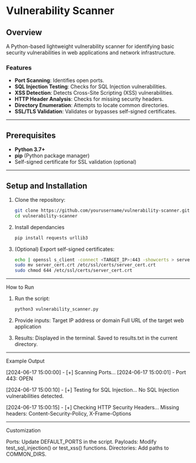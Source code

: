 # Vulnerability Scanner

## Overview
A Python-based lightweight vulnerability scanner for identifying basic security vulnerabilities in web applications and network infrastructure.

### Features
- **Port Scanning**: Identifies open ports.
- **SQL Injection Testing**: Checks for SQL Injection vulnerabilities.
- **XSS Detection**: Detects Cross-Site Scripting (XSS) vulnerabilities.
- **HTTP Header Analysis**: Checks for missing security headers.
- **Directory Enumeration**: Attempts to locate common directories.
- **SSL/TLS Validation**: Validates or bypasses self-signed certificates.

---

## Prerequisites
- **Python 3.7+**
- **pip** (Python package manager)
- Self-signed certificate for SSL validation (optional)

---

## Setup and Installation
1. Clone the repository:
   ```bash
   git clone https://github.com/yourusername/vulnerability-scanner.git
   cd vulnerability-scanner
   
2. Install dependancies
   ```bash
   pip install requests urllib3

3. (Optional) Export self-signed certificates:
    ```bash
    echo | openssl s_client -connect <TARGET_IP>:443 -showcerts > server_cert.crt
    sudo mv server_cert.crt /etc/ssl/certs/server_cert.crt
    sudo chmod 644 /etc/ssl/certs/server_cert.crt

---
  
How to Run

1. Run the script:
   ```bash
   python3 vulnerability_scanner.py

2. Provide inputs:
  Target IP address or domain
  Full URL of the target web application

3. Results:
  Displayed in the terminal.
  Saved to results.txt in the current directory.

---

Example Output
  
  [2024-06-17 15:00:00] - [+] Scanning Ports...
  [2024-06-17 15:00:01] - Port 443: OPEN
  
  [2024-06-17 15:00:10] - [+] Testing for SQL Injection...
  No SQL Injection vulnerabilities detected.
  
  [2024-06-17 15:00:15] - [+] Checking HTTP Security Headers...
  Missing headers: Content-Security-Policy, X-Frame-Options

---

Customization

  Ports: Update DEFAULT_PORTS in the script.
  Payloads: Modify test_sql_injection() or test_xss() functions.
  Directories: Add paths to COMMON_DIRS.


